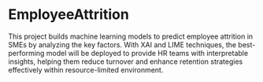 # EmployeeAttrition
This project builds machine learning models to predict employee attrition in SMEs by analyzing the key factors. With XAI and LIME techniques, the best-performing model will be deployed to provide HR teams with interpretable insights, helping them reduce turnover and enhance retention strategies effectively within resource-limited environment.
